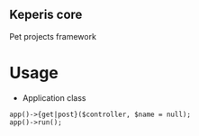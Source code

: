 ## Keperis core

Pet projects framework

# Usage

- Application class

```phpt
app()->{get|post}($controller, $name = null);
app()->run();
```